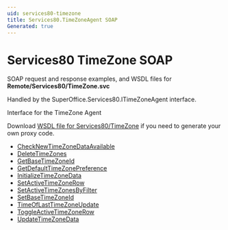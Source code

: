 ```yaml
---
uid: services80-timezone
title: Services80.TimeZoneAgent SOAP
Generated: true
---
```


# Services80 TimeZone SOAP

SOAP request and response examples, and WSDL files for **Remote/Services80/TimeZone.svc**

Handled by the <see cref="T:SuperOffice.Services80.ITimeZoneAgent">SuperOffice.Services80.ITimeZoneAgent</see> interface.

Interface for the TimeZone Agent

Download [WSDL file for Services80/TimeZone](../Services80-TimeZone.md) if you need to generate your own proxy code.

* [CheckNewTimeZoneDataAvailable](CheckNewTimeZoneDataAvailable.md)
* [DeleteTimeZones](DeleteTimeZones.md)
* [GetBaseTimeZoneId](GetBaseTimeZoneId.md)
* [GetDefaultTimeZonePreference](GetDefaultTimeZonePreference.md)
* [InitializeTimeZoneData](InitializeTimeZoneData.md)
* [SetActiveTimeZoneRow](SetActiveTimeZoneRow.md)
* [SetActiveTimeZonesByFilter](SetActiveTimeZonesByFilter.md)
* [SetBaseTimeZoneId](SetBaseTimeZoneId.md)
* [TimeOfLastTimeZoneUpdate](TimeOfLastTimeZoneUpdate.md)
* [ToggleActiveTimeZoneRow](ToggleActiveTimeZoneRow.md)
* [UpdateTimeZoneData](UpdateTimeZoneData.md)
